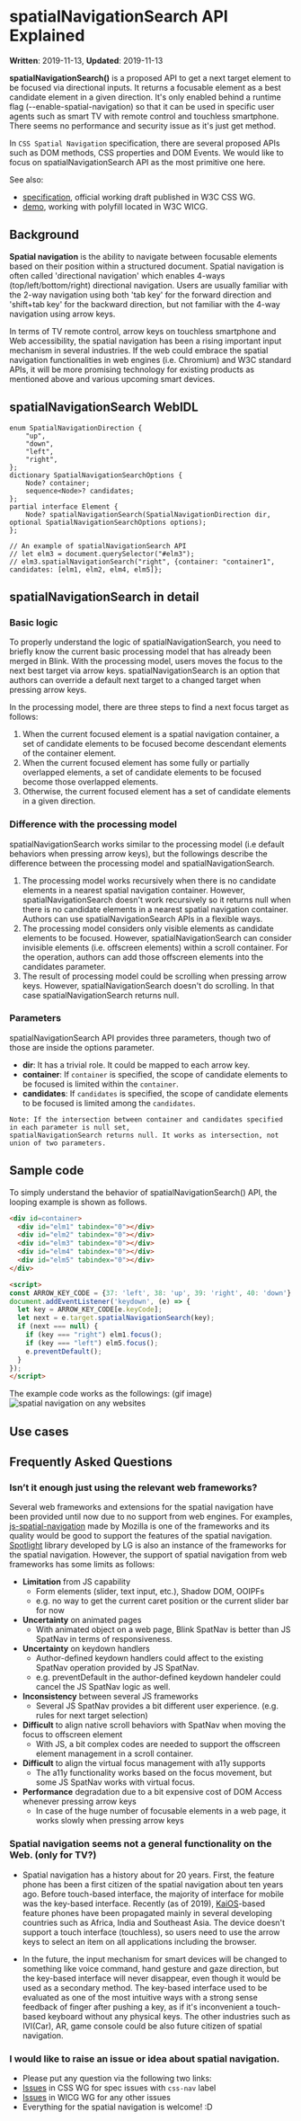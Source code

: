 # spatialNavigationSearch API Explained

**Written**: 2019-11-13, **Updated**: 2019-11-13

**spatialNavigationSearch()** is a proposed API to get a next target element to be focused via directional inputs. It returns a focusable element as a best candidate element in a given direction. It's only enabled behind a runtime flag (--enable-spatial-navigation) so that it can be used in specific user agents such as smart TV with remote control and touchless smartphone. There seems no performance and security issue as it's just get method.

In `CSS Spatial Navigation` specification, there are several proposed APIs such as DOM methods, CSS properties and DOM Events. We would like to focus on spatialNavigationSearch API as the most primitive one here.

See also:
* [specification](https://drafts.csswg.org/css-nav-1/#dom-element-spatialnavigationsearch), official working draft published in W3C CSS WG.
* [demo](https://wicg.github.io/spatial-navigation/demo/#spatialNavSearch), working with polyfill located in W3C WICG.

## Background

**Spatial navigation** is the ability to navigate between focusable elements based on their position within a structured document. Spatial navigation is often called 'directional navigation' which enables 4-ways (top/left/bottom/right) directional navigation. Users are usually familiar with the 2-way navigation using both 'tab key' for the forward direction and 'shift+tab key' for the backward direction, but not familiar with the 4-way navigation using arrow keys.

In terms of TV remote control, arrow keys on touchless smartphone and Web accessibility, the spatial navigation has been a rising important input mechanism in several industries. If the web could embrace the spatial navigation functionalities in web engines (i.e. Chromium) and W3C standard APIs, it will be more promising technology for existing products as mentioned above and various upcoming smart devices.

## spatialNavigationSearch WebIDL

```webidl
enum SpatialNavigationDirection {
    "up",
    "down",
    "left",
    "right",
};
dictionary SpatialNavigationSearchOptions {
    Node? container;
    sequence<Node>? candidates;
};
partial interface Element {
    Node? spatialNavigationSearch(SpatialNavigationDirection dir, optional SpatialNavigationSearchOptions options);
};

// An example of spatialNavigationSearch API
// let elm3 = document.querySelector("#elm3");
// elm3.spatialNavigationSearch("right", {container: "container1", candidates: [elm1, elm2, elm4, elm5]};
```

## spatialNavigationSearch in detail

### Basic logic
To properly understand the logic of spatialNavigationSearch, you need to briefly know the current basic processing model that has already been merged in Blink. With the processing model, users moves the focus to the next best target via arrow keys. spatialNavigationSearch is an option that authors can override a default next target to a changed target when pressing arrow keys.

In the processing model, there are three steps to find a next focus target as follows:

1. When the current focused element is a spatial navigation container, a set of candidate elements to be focused become descendant elements of the container element. 
2. When the current focused element has some fully or partially overlapped elements, a set of candidate elements to be focused become those overlapped elements.
3. Otherwise, the current focused element has a set of candidate elements in a given direction.

### Difference with the processing model
spatialNavigationSearch works similar to the processing model (i.e default behaviors when pressing arrow keys), but the followings describe the difference between the processing model and spatialNavigationSearch.

1. The processing model works recursively when there is no candidate elements in a nearest spatial navigation container. However, spatialNavigationSearch doesn't work recursively so it returns null when there is no candidate elements in a nearest spatial navigation container. Authors can use spatialNavigationSearch APIs in a flexible ways.
2. The processing model considers only visible elements as candidate elements to be focused. However, spatialNavigationSearch can consider invisible elements (i.e. offscreen elements) within a scroll container. For the operation, authors can add those offscreen elements into the candidates parameter.
3. The result of processing model could be scrolling when pressing arrow keys. However, spatialNavigationSearch doesn't do scrolling. In that case spatialNavigationSearch returns null.

### Parameters
spatialNavigationSearch API provides three parameters, though two of those are inside the options parameter.

* **dir**: It has a trivial role. It could be mapped to each arrow key.
* **container**: If `container` is specified, the scope of candidate elements to be focused is limited within the `container`.
* **candidates**: If `candidates` is specified, the scope of candidate elements to be focused is limited among the `candidates`.

```
Note: If the intersection between container and candidates specified in each parameter is null set,
spatialNavigationSearch returns null. It works as intersection, not union of two parameters.
```

## Sample code
To simply understand the behavior of spatialNavigationSearch() API, the looping example is shown as follows.
```html
<div id=container>
  <div id="elm1" tabindex="0"></div>
  <div id="elm2" tabindex="0"></div>
  <div id="elm3" tabindex="0"></div>
  <div id="elm4" tabindex="0"></div>
  <div id="elm5" tabindex="0"></div>
</div>

<script>
const ARROW_KEY_CODE = {37: 'left', 38: 'up', 39: 'right', 40: 'down'};
document.addEventListener('keydown', (e) => {
  let key = ARROW_KEY_CODE[e.keyCode];
  let next = e.target.spatialNavigationSearch(key);
  if (next === null) {
    if (key === "right") elm1.focus();
    if (key === "left") elm5.focus();
    e.preventDefault();
  }
});
</script>
```

The example code works as the followings: (gif image)
![spatial navigation on any websites](https://raw.githubusercontent.com/lgewst/images/master/spatialNavigationSearch.gif)

## Use cases

## Frequently Asked Questions

### Isn’t it enough just using the relevant web frameworks?
Several web frameworks and extensions for the spatial navigation have been provided until now due to no support from web engines. For examples, [js-spatial-navigation](https://github.com/luke-chang/js-spatial-navigation) made by Mozilla is one of the frameworks and its quality would be good to support the features of the spatial navigation. [Spotlight](https://github.com/enactjs/enact/tree/master/packages/spotlight) library developed by LG is also an instance of the frameworks for the spatial navigation. However, the support of spatial navigation from web frameworks has some limits as follows:
- **Limitation** from JS capability
  - Form elements (slider, text input, etc.), Shadow DOM, OOIPFs
  - e.g. no way to get the current caret position or the current slider bar for now
- **Uncertainty** on animated pages
  - With animated object on a web page, Blink SpatNav is better than JS SpatNav in terms of responsiveness.
- **Uncertainty** on keydown handlers
  - Author-defined keydown handlers could affect to the existing SpatNav operation provided by JS SpatNav.
  - e.g. preventDefault in the author-defined keydown handeler could cancel the JS SpatNav logic as well.
- **Inconsistency** between several JS frameworks
  - Several JS SpatNav provides a bit different user experience. (e.g. rules for next target selection)
- **Difficult** to align native scroll behaviors with SpatNav when moving the focus to offscreen element
  - With JS, a bit complex codes are needed to support the offscreen element management in a scroll container.
- **Difficult** to align the virtual focus management with a11y supports
  - The a11y functionality works based on the focus movement, but some JS SpatNav works with virtual focus.
- **Performance** degradation due to a bit expensive cost of DOM Access whenever pressing arrow keys
  - In case of the huge number of focusable elements in a web page, it works slowly when pressing arrow keys

### Spatial navigation seems not a general functionality on the Web. (only for TV?)
- Spatial navigation has a history about for 20 years. First, the feature phone has been a first citizen of the spatial navigation about ten years ago. Before touch-based interface, the majority of interface for mobile was the key-based interface. Recently (as of 2019), [KaiOS](https://www.kaiostech.com/)-based feature phones have been propagated mainly in several developing countries such as Africa, India and Southeast Asia. The device doesn't support a touch interface (touchless), so users need to use the arrow keys to select an item on all applications including the browser.

- In the future, the input mechanism for smart devices will be changed to something like voice command, hand gesture and gaze direction, but the key-based interface will never disappear, even though it would be used as a secondary method. The key-based interface used to be evaluated as one of the most intuitive ways with a strong sense feedback of finger after pushing a key, as if it's inconvenient a touch-based keyboard without any physical keys. The other industries such as IVI(Car), AR, game console could be also future citizen of spatial navigation.

### I would like to raise an issue or idea about spatial navigation.
- Please put any question via the following two links:
- [Issues](https://github.com/w3c/csswg-drafts/labels/css-nav-1) in CSS WG for spec issues with `css-nav` label
- [Issues](https://github.com/WICG/spatial-navigation/issues) in WICG WG for any other issues
- Everything for the spatial navigation is welcome! :D
